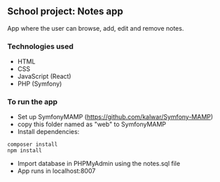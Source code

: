 ## School project: Notes app

App where the user can browse, add, edit and remove notes.

### Technologies used

-   HTML
-   CSS
-   JavaScript (React)
-   PHP (Symfony)

### To run the app

-   Set up SymfonyMAMP (https://github.com/kalwar/Symfony-MAMP)
-   copy this folder named as "web" to SymfonyMAMP
-   Install dependencies:

```
composer install
npm install
```

-   Import database in PHPMyAdmin using the notes.sql file
-   App runs in localhost:8007
